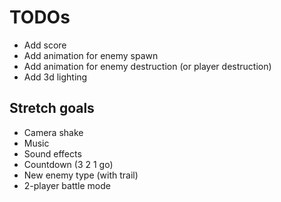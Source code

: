 # TODOs

- Add score
- Add animation for enemy spawn
- Add animation for enemy destruction (or player destruction)
- Add 3d lighting

## Stretch goals

- Camera shake
- Music
- Sound effects
- Countdown (3 2 1 go)
- New enemy type (with trail)
- 2-player battle mode
